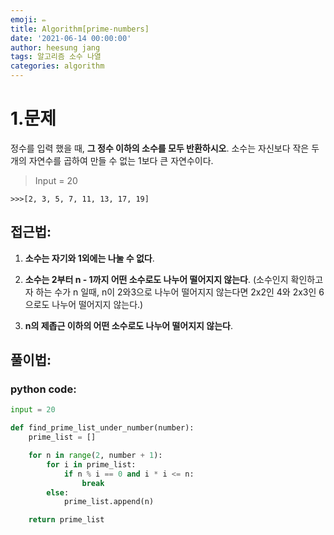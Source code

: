 ```yaml
---
emoji: ✏️
title: Algorithm[prime-numbers]
date: '2021-06-14 00:00:00'
author: heesung jang
tags: 알고리즘 소수 나열
categories: algorithm
---
```


# 1.문제

정수를 입력 했을 때, **그 정수 이하의 소수를 모두 반환하시오**. 소수는 자신보다 작은 두 개의 자연수를 곱하여 만들 수 없는 1보다 큰 자연수이다.

> Input = 20

```
>>>[2, 3, 5, 7, 11, 13, 17, 19]
```

## 접근법:

1. **소수는 자기와 1외에는 나눌 수 없다**.

2. **소수는 2부터 n - 1까지 어떤 소수로도 나누어 떨어지지 않는다**.
   (소수인지 확인하고자 하는 수가 n 일때, n이 2와3으로 나누어 떨어지지 않는다면 2x2인 4와 2x3인 6으로도 나누어 떨어지지 않는다.)
3. **n의 제좁근 이하의 어떤 소수로도 나누어 떨어지지 않는다**.

## 풀이법:

### python code:

```python
input = 20

def find_prime_list_under_number(number):
    prime_list = []

    for n in range(2, number + 1):
        for i in prime_list:
            if n % i == 0 and i * i <= n:
                break
        else:
            prime_list.append(n)

    return prime_list

```

```toc

```
